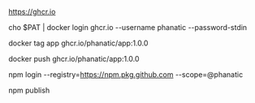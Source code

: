 https://ghcr.io

cho $PAT | docker login ghcr.io --username phanatic --password-stdin


docker tag app ghcr.io/phanatic/app:1.0.0

docker push ghcr.io/phanatic/app:1.0.0

npm login --registry=https://npm.pkg.github.com --scope=@phanatic


npm publish

    
